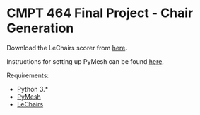 # CMPT 464 Final Project - Chair Generation

Download the LeChairs scorer from [here](https://drive.google.com/file/d/19p7GjhSbcBYy6VUbuMHugcqD1tkQfl6-/view).

Instructions for setting up PyMesh can be found [here](settingUpPymesh.txt).

Requirements:
 - Python 3.*
 - [PyMesh](https://pymesh.readthedocs.io/en/latest/#)
 - [LeChairs](https://drive.google.com/file/d/19p7GjhSbcBYy6VUbuMHugcqD1tkQfl6-/view)
